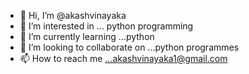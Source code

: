 - 👋 Hi, I’m @akashvinayaka
- 👀 I’m interested in ... python programming
- 🌱 I’m currently learning ...python
- 💞️ I’m looking to collaborate on ...python programmes 
- 📫 How to reach me ...akashvinayaka1@gmail.com 

<!---
akashvinayaka/akashvinayaka is a ✨ special ✨ repository because its `README.md` (this file) appears on your GitHub profile.
You can click the Preview link to take a look at your changes.
--->
